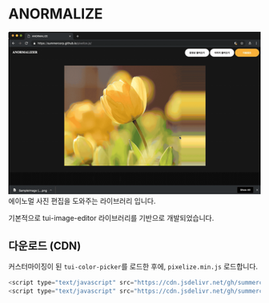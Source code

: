 # ANORMALIZE
<img src="https://github.com/summercorp/pixelize.js/blob/master/2019-03-21%2022_25_46.gif?raw=true" />
에이노멀 사진 편집을 도와주는 라이브러리 입니다.

기본적으로 tui-image-editor 라이브러리를 기반으로 개발되었습니다.

## 다운로드 (CDN)
커스터마이징이 된 `tui-color-picker`를 로드한 후에, `pixelize.min.js` 로드합니다.

```js
<script type="text/javascript" src="https://cdn.jsdelivr.net/gh/summercorp/pixelize.js/tui-image-editor.min.js"></script>
<script type="text/javascript" src="https://cdn.jsdelivr.net/gh/summercorp/pixelize.js/pixelize.min.js"></script>

```
